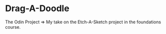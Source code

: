 # Drag-A-Doodle
The Odin Project => My take on the Etch-A-Sketch project in the foundations course.
